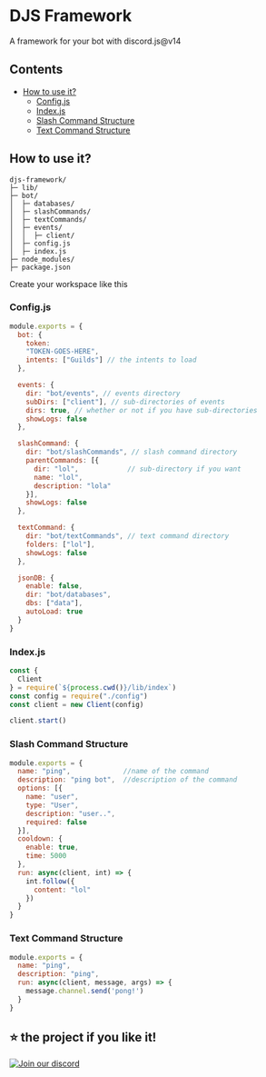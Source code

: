 # DJS Framework

A framework for your bot with discord.js@v14

## Contents
- [How to use it?](#how-to-use-it-)
  * [Config.js](#configjs)
  * [Index.js](#indexjs)
  * [Slash Command Structure](#slash-command-structure)
  * [Text Command Structure](#text-command-structure)

## How to use it?

```
djs-framework/
├─ lib/
├─ bot/
│  ├─ databases/
│  ├─ slashCommands/
│  ├─ textCommands/
│  ├─ events/
│  │  ├─ client/
│  ├─ config.js
│  ├─ index.js
├─ node_modules/
├─ package.json
```

Create your workspace like this

### Config.js

```js
module.exports = {
  bot: {
    token:
    "TOKEN-GOES-HERE",
    intents: ["Guilds"] // the intents to load
  },

  events: {
    dir: "bot/events", // events directory
    subDirs: ["client"], // sub-directories of events
    dirs: true, // whether or not if you have sub-directories
    showLogs: false
  },

  slashCommand: {
    dir: "bot/slashCommands", // slash command directory
    parentCommands: [{
      dir: "lol",            // sub-directory if you want
      name: "lol",
      description: "lola"
    }],
    showLogs: false
  },

  textCommand: {
    dir: "bot/textCommands", // text command directory
    folders: ["lol"],
    showLogs: false
  },

  jsonDB: {
    enable: false,
    dir: "bot/databases",
    dbs: ["data"],
    autoLoad: true
  }
}
```

### Index.js

```js
const {
  Client
} = require(`${process.cwd()}/lib/index`)
const config = require("./config")
const client = new Client(config)

client.start()
```

### Slash Command Structure
```js
module.exports = {
  name: "ping",             //name of the command
  description: "ping bot",  //description of the command
  options: [{
    name: "user",
    type: "User",
    description: "user..",
    required: false
  }],
  cooldown: {
    enable: true,
    time: 5000
  },
  run: async(client, int) => {
    int.follow({
      content: "lol"
    })
  }
}
```

### Text Command Structure

```js
module.exports = {
  name: "ping",
  description: "ping",
  run: async(client, message, args) => {
    message.channel.send('pong!')
  }
}
```

## ⭐ the project if you like it!
[![Join our discord](https://i.imgur.com/fFfU9aF.png)](https://discord.gg/pEnmPjS6QK)
